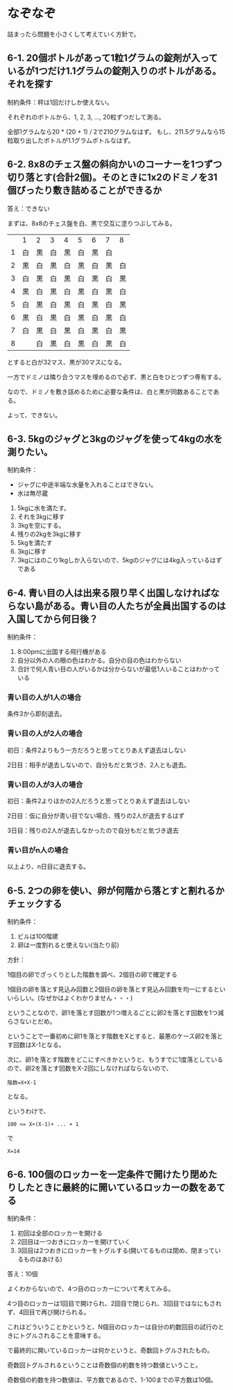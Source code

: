 # なぞなぞ

詰まったら問題を小さくして考えていく方針で。


## 6-1. 20個ボトルがあって1粒1グラムの錠剤が入っているが1つだけ1.1グラムの錠剤入りのボトルがある。それを探す

制約条件：秤は1回だけしか使えない。

それぞれのボトルから、1, 2, 3, ..., 20粒ずつだして測る。

全部1グラムなら20 * (20 + 1) / 2で210グラムなはず。
もし、211.5グラムなら15粒取り出したボトルが1.1グラムボトルなはず。


## 6-2. 8x8のチェス盤の斜向かいのコーナーを1つずつ切り落とす(合計2個)。そのときに1x2のドミノを31個ぴったり敷き詰めることができるか

答え：できない

まずは、8x8のチェス盤を白、黒で交互に塗りつぶしてみる。

<table>
  <tr> <td> </td> <td>1</td> <td>2</td> <td>3</td> <td>4</td> <td>5</td> <td>6</td> <td>7</td> <td>8</td> </tr>
  <tr> <td>1</td> <td>白</td> <td>黒</td> <td>白</td> <td>黒</td> <td>白</td> <td>黒</td> <td>白</td> <td> </td> </tr>
  <tr> <td>2</td> <td>黒</td> <td>白</td> <td>黒</td> <td>白</td> <td>黒</td> <td>白</td> <td>黒</td> <td>白</td> </tr>
  <tr> <td>3</td> <td>白</td> <td>黒</td> <td>白</td> <td>黒</td> <td>白</td> <td>黒</td> <td>白</td> <td>黒</td> </tr>
  <tr> <td>4</td> <td>黒</td> <td>白</td> <td>黒</td> <td>白</td> <td>黒</td> <td>白</td> <td>黒</td> <td>白</td> </tr>
  <tr> <td>5</td> <td>白</td> <td>黒</td> <td>白</td> <td>黒</td> <td>白</td> <td>黒</td> <td>白</td> <td>黒</td> </tr>
  <tr> <td>6</td> <td>黒</td> <td>白</td> <td>黒</td> <td>白</td> <td>黒</td> <td>白</td> <td>黒</td> <td>白</td> </tr>
  <tr> <td>7</td> <td>白</td> <td>黒</td> <td>白</td> <td>黒</td> <td>白</td> <td>黒</td> <td>白</td> <td>黒</td> </tr>
  <tr> <td>8</td> <td> </td> <td>白</td> <td>黒</td> <td>白</td> <td>黒</td> <td>白</td> <td>黒</td> <td>白</td> </tr>
</table>

とすると白が32マス、黒が30マスになる。

一方でドミノは隣り合うマスを埋めるので必ず、黒と白をひとつずつ専有する。

なので、ドミノを敷き詰めるために必要な条件は、白と黒が同数あることである。

よって、できない。


## 6-3. 5kgのジャグと3kgのジャグを使って4kgの水を測りたい。

制約条件：

* ジャグに中途半端な水量を入れることはできない。
* 水は無尽蔵

1. 5kgに水を満たす。
2. それを3kgに移す
3. 3kgを空にする。
4. 残りの2kgを3kgに移す
5. 5kgを満たす
6. 3kgに移す
7. 3kgにはのこり1kgしか入らないので、5kgのジャグには4kg入っているはずである


## 6-4. 青い目の人は出来る限り早く出国しなければならない島がある。青い目の人たちが全員出国するのは入国してから何日後？

制約条件：

1. 8:00pmに出国する飛行機がある
2. 自分以外の人の眼の色はわかる。自分の目の色はわからない
3. 合計で何人青い目の人がいるかは分からないが最低1人いることはわかっている

### 青い目の人が1人の場合

条件3から即刻退去。

### 青い目の人が2人の場合

初日：条件2よりもう一方だろうと思ってとりあえず退去はしない

2日目：相手が退去しないので、自分もだと気づき、2人とも退去。

### 青い目の人が3人の場合

初日：条件2よりほかの2人だろうと思ってとりあえず退去はしない

2日目：仮に自分が青い目でない場合、残りの2人が退去するはず

3日目：残りの2人が退去しなかったので自分もだと気づき退去

### 青い目がn人の場合

以上より、n日目に退去する。


## 6-5. 2つの卵を使い、卵が何階から落とすと割れるかチェックする

制約条件：

1. ビルは100階建
2. 卵は一度割れると使えない(当たり前)


方針：

1個目の卵でざっくりとした階数を調べ、2個目の卵で確定する


1個目の卵を落とす見込み回数と2個目の卵を落とす見込み回数を均一にするといいらしい。(なぜかはよくわかりません・・・)

ということなので、卵1を落とす回数が1つ増えるごとに卵2を落とす回数を1つ減らさないとだめ。

ということで一番初めに卵1を落とす階数をXとすると、最悪のケース卵2を落とす回数はX-1となる。

次に、卵1を落とす階数をどこにすべきかというと、もうすでに1度落としているので、卵2を落とす回数をX-2回にしなければならないので、

`階数=X+X-1`

となる。

というわけで、

`100 <= X+(X-1)+ ... + 1`

で

`X=14`

## 6-6. 100個のロッカーを一定条件で開けたり閉めたりしたときに最終的に開いているロッカーの数をあてる

制約条件：

1. 初回は全部のロッカーを開ける
2. 2回目は一つおきにロッカーを開けていく
3. 3回目は2つおきにロッカーをトグルする(開いてるものは閉め、閉まっているものはあける)


答え：10個


よくわからないので、4つ目のロッカーについて考えてみる。

4つ目のロッカーは1回目で開けられ、2回目で閉じられ、3回目ではなにもされず、4回目で再び開けられる。

これはどういうことかというと、N個目のロッカーは自分の約数回目の試行のときにトグルされることを意味する。

で最終的に開いているロッカーは何かというと、奇数回トグルされたもの。

奇数回トグルされるということは奇数個の約数を持つ数値ということ。

奇数個の約数を持つ数値は、平方数であるので、1-100までの平方数は10個。
